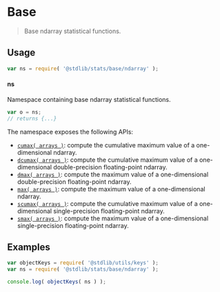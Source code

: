 <!--

@license Apache-2.0

Copyright (c) 2025 The Stdlib Authors.

Licensed under the Apache License, Version 2.0 (the "License");
you may not use this file except in compliance with the License.
You may obtain a copy of the License at

   http://www.apache.org/licenses/LICENSE-2.0

Unless required by applicable law or agreed to in writing, software
distributed under the License is distributed on an "AS IS" BASIS,
WITHOUT WARRANTIES OR CONDITIONS OF ANY KIND, either express or implied.
See the License for the specific language governing permissions and
limitations under the License.

-->

# Base

> Base ndarray statistical functions.

<section class="usage">

## Usage

```javascript
var ns = require( '@stdlib/stats/base/ndarray' );
```

#### ns

Namespace containing base ndarray statistical functions.

```javascript
var o = ns;
// returns {...}
```

The namespace exposes the following APIs:

<!-- <toc pattern="*"> -->

<div class="namespace-toc">

-   <span class="signature">[`cumax( arrays )`][@stdlib/stats/base/ndarray/cumax]</span><span class="delimiter">: </span><span class="description">compute the cumulative maximum value of a one-dimensional ndarray.</span>
-   <span class="signature">[`dcumax( arrays )`][@stdlib/stats/base/ndarray/dcumax]</span><span class="delimiter">: </span><span class="description">compute the cumulative maximum value of a one-dimensional double-precision floating-point ndarray.</span>
-   <span class="signature">[`dmax( arrays )`][@stdlib/stats/base/ndarray/dmax]</span><span class="delimiter">: </span><span class="description">compute the maximum value of a one-dimensional double-precision floating-point ndarray.</span>
-   <span class="signature">[`max( arrays )`][@stdlib/stats/base/ndarray/max]</span><span class="delimiter">: </span><span class="description">compute the maximum value of a one-dimensional ndarray.</span>
-   <span class="signature">[`scumax( arrays )`][@stdlib/stats/base/ndarray/scumax]</span><span class="delimiter">: </span><span class="description">compute the cumulative maximum value of a one-dimensional single-precision floating-point ndarray.</span>
-   <span class="signature">[`smax( arrays )`][@stdlib/stats/base/ndarray/smax]</span><span class="delimiter">: </span><span class="description">compute the maximum value of a one-dimensional single-precision floating-point ndarray.</span>

</div>

<!-- </toc> -->

</section>

<!-- /.usage -->

<section class="examples">

## Examples

<!-- TODO: better examples -->

<!-- eslint no-undef: "error" -->

```javascript
var objectKeys = require( '@stdlib/utils/keys' );
var ns = require( '@stdlib/stats/base/ndarray' );

console.log( objectKeys( ns ) );
```

</section>

<!-- /.examples -->

<!-- Section for related `stdlib` packages. Do not manually edit this section, as it is automatically populated. -->

<section class="related">

</section>

<!-- /.related -->

<!-- Section for all links. Make sure to keep an empty line after the `section` element and another before the `/section` close. -->

<section class="links">

<!-- <toc-links> -->

[@stdlib/stats/base/ndarray/cumax]: https://github.com/stdlib-js/stats/tree/main/base/ndarray/cumax

[@stdlib/stats/base/ndarray/dcumax]: https://github.com/stdlib-js/stats/tree/main/base/ndarray/dcumax

[@stdlib/stats/base/ndarray/dmax]: https://github.com/stdlib-js/stats/tree/main/base/ndarray/dmax

[@stdlib/stats/base/ndarray/max]: https://github.com/stdlib-js/stats/tree/main/base/ndarray/max

[@stdlib/stats/base/ndarray/scumax]: https://github.com/stdlib-js/stats/tree/main/base/ndarray/scumax

[@stdlib/stats/base/ndarray/smax]: https://github.com/stdlib-js/stats/tree/main/base/ndarray/smax

<!-- </toc-links> -->

</section>

<!-- /.links -->
